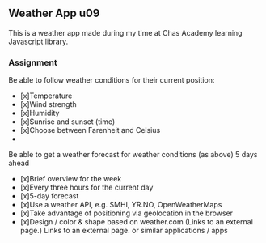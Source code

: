 ## Weather App u09

This is a weather app made during my time at Chas Academy learning Javascript library.


### Assignment

Be able to follow weather conditions for their current position:
- [x]Temperature
- [x]Wind strength
- [x]Humidity
- [x]Sunrise and sunset (time)
- [x]Choose between Farenheit and Celsius
- 
Be able to get a weather forecast for weather conditions (as above) 5 days ahead
- [x]Brief overview for the week
- [x]Every three hours for the current day
- [x]5-day forecast
- [x]Use a weather API, e.g. SMHI, YR.NO, OpenWeatherMaps
- [x]Take advantage of positioning via geolocation in the browser
- [x]Design / color & shape based on weather.com (Links to an external page.) Links to an external page. or similar applications / apps


